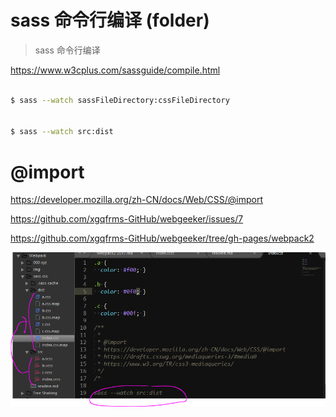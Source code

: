 # sass 命令行编译 (folder)



> sass 命令行编译

https://www.w3cplus.com/sassguide/compile.html



```sh

$ sass --watch sassFileDirectory:cssFileDirectory


$ sass --watch src:dist

```




# @import

https://developer.mozilla.org/zh-CN/docs/Web/CSS/@import


https://github.com/xgqfrms-GitHub/webgeeker/issues/7


https://github.com/xgqfrms-GitHub/webgeeker/tree/gh-pages/webpack2



![](sass-scss.png)





